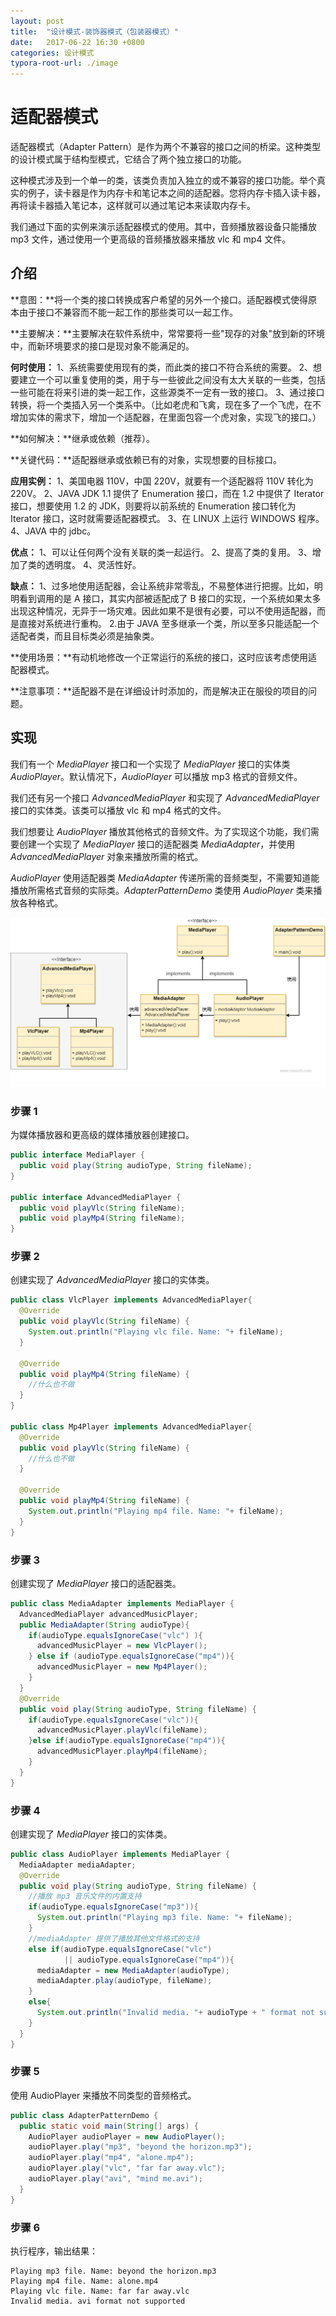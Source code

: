 ```yaml
---
layout: post
title:  "设计模式-装饰器模式（包装器模式）"
date:   2017-06-22 16:30 +0800
categories: 设计模式
typora-root-url: ./image
---
```


# 适配器模式

适配器模式（Adapter Pattern）是作为两个不兼容的接口之间的桥梁。这种类型的设计模式属于结构型模式，它结合了两个独立接口的功能。

这种模式涉及到一个单一的类，该类负责加入独立的或不兼容的接口功能。举个真实的例子，读卡器是作为内存卡和笔记本之间的适配器。您将内存卡插入读卡器，再将读卡器插入笔记本，这样就可以通过笔记本来读取内存卡。

我们通过下面的实例来演示适配器模式的使用。其中，音频播放器设备只能播放 mp3 文件，通过使用一个更高级的音频播放器来播放 vlc 和 mp4 文件。

## 介绍

**意图：**将一个类的接口转换成客户希望的另外一个接口。适配器模式使得原本由于接口不兼容而不能一起工作的那些类可以一起工作。

**主要解决：**主要解决在软件系统中，常常要将一些"现存的对象"放到新的环境中，而新环境要求的接口是现对象不能满足的。

**何时使用：** 1、系统需要使用现有的类，而此类的接口不符合系统的需要。 2、想要建立一个可以重复使用的类，用于与一些彼此之间没有太大关联的一些类，包括一些可能在将来引进的类一起工作，这些源类不一定有一致的接口。 3、通过接口转换，将一个类插入另一个类系中。（比如老虎和飞禽，现在多了一个飞虎，在不增加实体的需求下，增加一个适配器，在里面包容一个虎对象，实现飞的接口。）

**如何解决：**继承或依赖（推荐）。

**关键代码：**适配器继承或依赖已有的对象，实现想要的目标接口。

**应用实例：** 1、美国电器 110V，中国 220V，就要有一个适配器将 110V 转化为 220V。 2、JAVA JDK 1.1 提供了 Enumeration 接口，而在 1.2 中提供了 Iterator 接口，想要使用 1.2 的 JDK，则要将以前系统的 Enumeration 接口转化为 Iterator 接口，这时就需要适配器模式。 3、在 LINUX 上运行 WINDOWS 程序。 4、JAVA 中的 jdbc。

**优点：** 1、可以让任何两个没有关联的类一起运行。 2、提高了类的复用。 3、增加了类的透明度。 4、灵活性好。

**缺点：** 1、过多地使用适配器，会让系统非常零乱，不易整体进行把握。比如，明明看到调用的是 A 接口，其实内部被适配成了 B 接口的实现，一个系统如果太多出现这种情况，无异于一场灾难。因此如果不是很有必要，可以不使用适配器，而是直接对系统进行重构。 2.由于 JAVA 至多继承一个类，所以至多只能适配一个适配者类，而且目标类必须是抽象类。

**使用场景：**有动机地修改一个正常运行的系统的接口，这时应该考虑使用适配器模式。

**注意事项：**适配器不是在详细设计时添加的，而是解决正在服役的项目的问题。

## 实现

我们有一个 *MediaPlayer* 接口和一个实现了 *MediaPlayer* 接口的实体类 *AudioPlayer*。默认情况下，*AudioPlayer* 可以播放 mp3 格式的音频文件。

我们还有另一个接口 *AdvancedMediaPlayer* 和实现了 *AdvancedMediaPlayer* 接口的实体类。该类可以播放 vlc 和 mp4 格式的文件。

我们想要让 *AudioPlayer* 播放其他格式的音频文件。为了实现这个功能，我们需要创建一个实现了 *MediaPlayer* 接口的适配器类 *MediaAdapter*，并使用 *AdvancedMediaPlayer* 对象来播放所需的格式。

*AudioPlayer* 使用适配器类 *MediaAdapter* 传递所需的音频类型，不需要知道能播放所需格式音频的实际类。*AdapterPatternDemo* 类使用 *AudioPlayer* 类来播放各种格式。

![适配器模式的 UML 图](/../../image/设计模式/20210223-adapter.png)

### 步骤 1

为媒体播放器和更高级的媒体播放器创建接口。

```java
public interface MediaPlayer {
  public void play(String audioType, String fileName); 
}

public interface AdvancedMediaPlayer {
  public void playVlc(String fileName);
  public void playMp4(String fileName); 
}
```

### 步骤 2

创建实现了 *AdvancedMediaPlayer* 接口的实体类。

```java
public class VlcPlayer implements AdvancedMediaPlayer{   
  @Override   
  public void playVlc(String fileName) {
    System.out.println("Playing vlc file. Name: "+ fileName);
  }    
  
  @Override   
  public void playMp4(String fileName) {
    //什么也不做   
  } 
}

public class Mp4Player implements AdvancedMediaPlayer{
  @Override   
  public void playVlc(String fileName) {
    //什么也不做   
  }    
  
  @Override   
  public void playMp4(String fileName) {
    System.out.println("Playing mp4 file. Name: "+ fileName);         
  } 
}
```

### 步骤 3

创建实现了 *MediaPlayer* 接口的适配器类。

```java
public class MediaAdapter implements MediaPlayer {
  AdvancedMediaPlayer advancedMusicPlayer;
  public MediaAdapter(String audioType){
    if(audioType.equalsIgnoreCase("vlc") ){
      advancedMusicPlayer = new VlcPlayer();
    } else if (audioType.equalsIgnoreCase("mp4")){
      advancedMusicPlayer = new Mp4Player();
    }
  }
  @Override
  public void play(String audioType, String fileName) {
    if(audioType.equalsIgnoreCase("vlc")){
      advancedMusicPlayer.playVlc(fileName);      
    }else if(audioType.equalsIgnoreCase("mp4")){
      advancedMusicPlayer.playMp4(fileName);      
    }   
  } 
}
```

### 步骤 4

创建实现了 *MediaPlayer* 接口的实体类。

```java
public class AudioPlayer implements MediaPlayer {
  MediaAdapter mediaAdapter;
  @Override
  public void play(String audioType, String fileName) {
    //播放 mp3 音乐文件的内置支持
    if(audioType.equalsIgnoreCase("mp3")){
      System.out.println("Playing mp3 file. Name: "+ fileName);
    }       
    //mediaAdapter 提供了播放其他文件格式的支持
    else if(audioType.equalsIgnoreCase("vlc")          
            || audioType.equalsIgnoreCase("mp4")){ 
      mediaAdapter = new MediaAdapter(audioType);
      mediaAdapter.play(audioType, fileName);
    }      
    else{
      System.out.println("Invalid media. "+ audioType + " format not supported");
    }   
  }    
}
```

### 步骤 5

使用 AudioPlayer 来播放不同类型的音频格式。

```java
public class AdapterPatternDemo {   
  public static void main(String[] args) {
    AudioPlayer audioPlayer = new AudioPlayer();
    audioPlayer.play("mp3", "beyond the horizon.mp3");
    audioPlayer.play("mp4", "alone.mp4");
    audioPlayer.play("vlc", "far far away.vlc");
    audioPlayer.play("avi", "mind me.avi");   
  } 
}
```

### 步骤 6

执行程序，输出结果：

```
Playing mp3 file. Name: beyond the horizon.mp3
Playing mp4 file. Name: alone.mp4
Playing vlc file. Name: far far away.vlc
Invalid media. avi format not supported
```